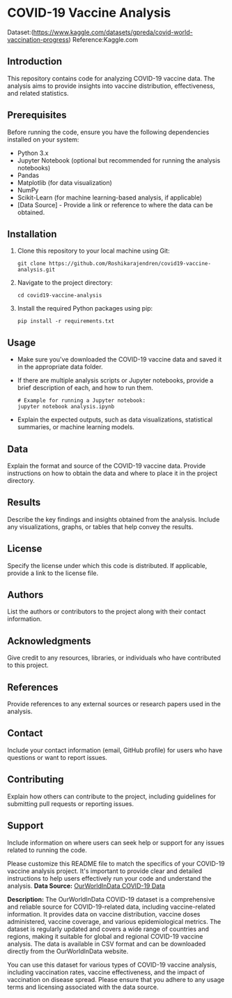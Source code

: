 # COVID-19 Vaccine Analysis

Dataset:(https://www.kaggle.com/datasets/gpreda/covid-world-vaccination-progress)
Reference:Kaggle.com
## Introduction
This repository contains code for analyzing COVID-19 vaccine data. The analysis aims to provide insights into vaccine distribution, effectiveness, and related statistics.

## Prerequisites
Before running the code, ensure you have the following dependencies installed on your system:

- Python 3.x
- Jupyter Notebook (optional but recommended for running the analysis notebooks)
- Pandas
- Matplotlib (for data visualization)
- NumPy
- Scikit-Learn (for machine learning-based analysis, if applicable)
- [Data Source] - Provide a link or reference to where the data can be obtained.

## Installation
1. Clone this repository to your local machine using Git:

   ```
   git clone https://github.com/Roshikarajendren/covid19-vaccine-analysis.git
   ```

2. Navigate to the project directory:

   ```
   cd covid19-vaccine-analysis
   ```

3. Install the required Python packages using pip:

   ```
   pip install -r requirements.txt
   ```

## Usage
- Make sure you've downloaded the COVID-19 vaccine data and saved it in the appropriate data folder.

- If there are multiple analysis scripts or Jupyter notebooks, provide a brief description of each, and how to run them.

   ```
   # Example for running a Jupyter notebook:
   jupyter notebook analysis.ipynb
   ```

- Explain the expected outputs, such as data visualizations, statistical summaries, or machine learning models.

## Data
Explain the format and source of the COVID-19 vaccine data. Provide instructions on how to obtain the data and where to place it in the project directory.

## Results
Describe the key findings and insights obtained from the analysis. Include any visualizations, graphs, or tables that help convey the results.

## License
Specify the license under which this code is distributed. If applicable, provide a link to the license file.

## Authors
List the authors or contributors to the project along with their contact information.

## Acknowledgments
Give credit to any resources, libraries, or individuals who have contributed to this project.

## References
Provide references to any external sources or research papers used in the analysis.

## Contact
Include your contact information (email, GitHub profile) for users who have questions or want to report issues.

## Contributing
Explain how others can contribute to the project, including guidelines for submitting pull requests or reporting issues.

## Support
Include information on where users can seek help or support for any issues related to running the code.

Please customize this README file to match the specifics of your COVID-19 vaccine analysis project. It's important to provide clear and detailed instructions to help users effectively run your code and understand the analysis.
**Data Source:** [OurWorldInData COVID-19 Data](https://ourworldindata.org/coronavirus)

**Description:** The OurWorldInData COVID-19 dataset is a comprehensive and reliable source for COVID-19-related data, including vaccine-related information. It provides data on vaccine distribution, vaccine doses administered, vaccine coverage, and various epidemiological metrics. The dataset is regularly updated and covers a wide range of countries and regions, making it suitable for global and regional COVID-19 vaccine analysis. The data is available in CSV format and can be downloaded directly from the OurWorldInData website.

You can use this dataset for various types of COVID-19 vaccine analysis, including vaccination rates, vaccine effectiveness, and the impact of vaccination on disease spread. Please ensure that you adhere to any usage terms and licensing associated with the data source.

